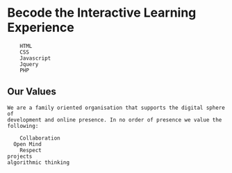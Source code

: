# Becode the Interactive Learning Experience 

	 	HTML
	 	CSS
	 	Javascript
	 	Jquery
	 	PHP

##  Our Values
	
	We are a family oriented organisation that supports the digital sphere of
	development and online presence. In no order of presence we value the following:
      
		Collaboration
	  Open Mind
		Respect
    projects
    algorithmic thinking
    
